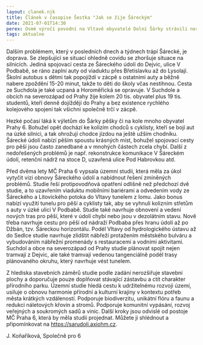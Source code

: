 ```yaml
---
layout: clanek.njk
title: Článek v časopise Šestka "Jak se žije Šáreckým"
date: 2021-07-01T14:30
perex: Osmé výročí povodní na Vltavě obyvatelé Dolní Šárky strávili nervózně kvůli stavu povodňové bdělosti, která byla vyhlášena v povodí Vltavy. Všichni Pražané pamatují devastující povodně v roce 2002, po kterých byl zbudován systém protipovodňových opatření. Proti dalším povodním v roce 2013 tak byla většina Prahy chráněná kromě několika oblastí, kde byla protipovodňová opatření vybudována chybně, anebo vůbec. Což je případ Dolní Šárky. Po povodních v červnu 2013, kdy byly opětovně zaplaveny domy v ulici V Podbabě až do výše 2 metrů, podali místní petici, na jejíž základě MČ P6 vypsala vyhledávací studii. Tu pak předala magistrátu a dále se o ni nezajímala. Magistrát vypsal v roce 2015 další studii. Od té doby se obyvatelé Dolní Šárky marně dožadují řešení protipovodňových opatření, ale ani magistrát, ani MČP6 žádnou aktivitu nevyvíjejí.
tags: aktualne
---
```

 

 
Dalším problémem, který v posledních dnech a týdnech trápí Šárecké, je doprava. Se zlepšující se situací ohledně covidu se zhoršuje situace na silnicích. Jediná spojovací cesta ze Šáreckého údolí do Dejvic, ulice V Podbabě, se ráno zaplní auty od viaduktu přes Břetislavku až do Lysolají. Školní autobus s dětmi tak popojíždí v zácpě s ostatními auty a běžně nabere zpoždění 15-20 minut, takže to děti do školy včas nestihnou. Cesta ze Suchdola je také ucpaná a Horoměřická se opravuje. V Suchdole a obcích na severozápad od Prahy žije kolem 20 tis. obyvatel plus 19 tis. studentů, kteří denně dojíždějí do Prahy a bez existence rychlého kolejového spojení tak všichni společně trčí v zácpě.
 
Hezké počasí láká k výletům do Šárky pěšky či na kole mnoho obyvatel Prahy 6. Bohužel opět dochází ke kolizím chodců s cyklisty, kteří se bojí aut na úzké silnici, a tak ohrožují chodce jízdou na ještě užším chodníku. Šárecké údolí nabízí pěším spoustu krásných míst, bohužel spojovací cesty pro pěší jsou často zanedbané a v mnohých částech zcela chybí. Další z nedořešených problémů je např. rekonstrukce komunikace V Šáreckém údolí, retenční nádrž na stoce D, uzavřená ulice Pod Habrovkou atd.
 
Před dvěma lety MČ Praha 6 vypsala územní studii, která měla za úkol vytyčit vizi obnovy Šáreckého údolí a nabídnout řešení zmíněných problémů. Studie řeší protipovodňová opatření odlišně než předchozí dvě studie, a to uzavřením viaduktu mobilními bariérami a odvedením vody ze Šáreckého a Litovického potoka do Vltavy tunelem z lomu. Jako bonus nabízí využití tunelu pro pěší a cyklisty tak, aby se vyhnuli kolizním střetům s auty v úzké ulici V Podbabě. Studie také navrhuje obnovení a vedení nových tras pro pěší, které v údolí chybí nebo jsou v dezolátním stavu. Nově třeba navrhuje cestu pro pěší od nádraží Podbaba přes hranu údolí až po Džbán, tzv. Šáreckou horizontálu. Podél Vltavy od hydrologického ústavu až do Sedlce studie navrhuje zlidštit nábřeží protažením městského bulváru a vybudováním nábřežní promenády s restauracemi a vodními aktivitami. Suchdol a obce na severozápad od Prahy studie plánovat spojit nejen tramvají z Dejvic, ale také tramvají vedenou tangenciálně podél trasy plánovaného okruhu, který navrhuje vést tunelem.
 
Z hlediska stavebních záměrů studie podle zadání nerozšiřuje stavební plochy a doporučuje pouze doplňovat stávající zástavbu a ctít charakter přírodního parku. Územní studie hledá cestu k udržitelnému rozvoji území, usiluje o obnovu harmonie přírodní a kulturní krajiny v kontextu potřeb města krátkých vzdáleností. Podporuje biodiverzitu, unikátní flóru a faunu a redukci náletových křovin a stromů. Podporuje komunitní vypásání, rozvoj veřejných a soukromých sadů a vinic. Další kroky jsou odvislé od postoje MČ Praha 6, která by měla studii projednat. Můžete ji shlédnout a připomínkovat na https://sarudoli.axiohm.cz.
 
J. Koňaříková, Společně pro 6

